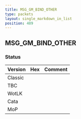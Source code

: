 ```yaml
---
title: MSG_GM_BIND_OTHER
type: packets
layout: single_markdown_in_list
position: 489
---
```


## MSG_GM_BIND_OTHER

### Status

Version | Hex | Comment
---------- | ---------- | ---------- 
Classic |  |  
TBC |  |  
WotLK |  |  
Cata |  |  
MoP |  |  